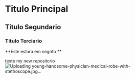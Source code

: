 # Titulo Principal
## Titulo Segundario
### Titulo Terciario

**Este estara em negrito **

teste my new repositorio
![Uploading young-handsome-physician-medical-robe-with-stethoscope.jpg…]()
